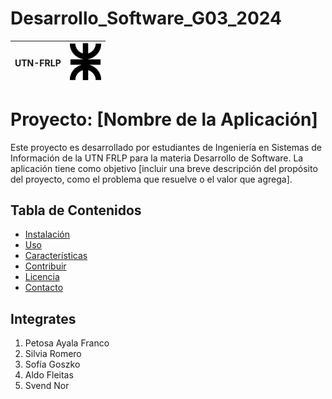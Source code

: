 # Desarrollo_Software_G03_2024

| **UTN-FRLP** | <img src="./logo.png" alt="Logo del Proyecto" width="50"> |
|-------------------------|----------------------------------|

# Proyecto: **[Nombre de la Aplicación]**

Este proyecto es desarrollado por estudiantes de Ingeniería en Sistemas de Información de la UTN FRLP para la materia Desarrollo de Software. La aplicación tiene como objetivo [incluir una breve descripción del propósito del proyecto, como el problema que resuelve o el valor que agrega].

## Tabla de Contenidos

- [Instalación](#instalación)
- [Uso](#uso)
- [Características](#características)
- [Contribuir](#contribuir)
- [Licencia](#licencia)
- [Contacto](#contacto)

## Integrates
1. Petosa Ayala Franco
2. Silvia Romero
3. Sofía Goszko
4. Aldo Fleitas
5. Svend Nor
